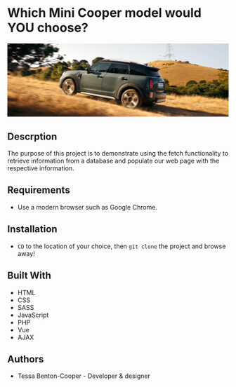 # Which Mini Cooper model would YOU choose?
![mini cooper](./images/readme.jpg)
## Descrption
The purpose of this project is to demonstrate using the fetch functionality to retrieve information from a database and populate our web page with the respective information.

## Requirements
* Use a modern browser such as Google Chrome.

## Installation
* `CD` to the location of your choice, then `git clone` the project and browse away!

## Built With
* HTML
* CSS
* SASS
* JavaScript
* PHP
* Vue
* AJAX

## Authors
* Tessa Benton-Cooper - Developer & designer


